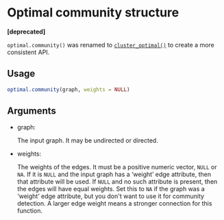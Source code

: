 # Optimal community structure

**\[deprecated\]**

`optimal.community()` was renamed to
[`cluster_optimal()`](https://r.igraph.org/reference/cluster_optimal.md)
to create a more consistent API.

## Usage

``` r
optimal.community(graph, weights = NULL)
```

## Arguments

- graph:

  The input graph. It may be undirected or directed.

- weights:

  The weights of the edges. It must be a positive numeric vector, `NULL`
  or `NA`. If it is `NULL` and the input graph has a ‘weight’ edge
  attribute, then that attribute will be used. If `NULL` and no such
  attribute is present, then the edges will have equal weights. Set this
  to `NA` if the graph was a ‘weight’ edge attribute, but you don't want
  to use it for community detection. A larger edge weight means a
  stronger connection for this function.
